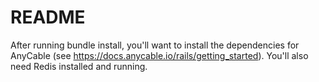# README

After running bundle install, you'll want to install the dependencies for AnyCable (see https://docs.anycable.io/rails/getting_started).  You'll also need Redis installed and running.
